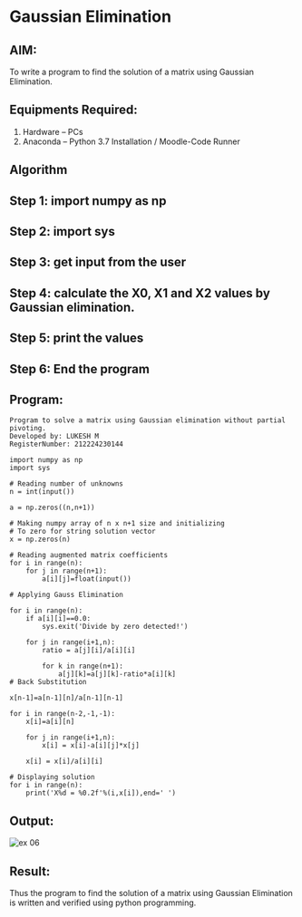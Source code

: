 # Gaussian Elimination

## AIM:
To write a program to find the solution of a matrix using Gaussian Elimination.

## Equipments Required:
1. Hardware – PCs
2. Anaconda – Python 3.7 Installation / Moodle-Code Runner

## Algorithm
## Step 1: import numpy as np
## Step 2: import sys
## Step 3: get input from the user
## Step 4: calculate the X0, X1 and X2 values by Gaussian elimination.
## Step 5: print the values
## Step 6: End the program

## Program:
```
Program to solve a matrix using Gaussian elimination without partial pivoting.
Developed by: LUKESH M
RegisterNumber: 212224230144
```
```
import numpy as np
import sys

# Reading number of unknowns
n = int(input())

a = np.zeros((n,n+1))

# Making numpy array of n x n+1 size and initializing
# To zero for string solution vector
x = np.zeros(n)

# Reading augmented matrix coefficients
for i in range(n):
    for j in range(n+1):
        a[i][j]=float(input())
        
# Applying Gauss Elimination

for i in range(n):
    if a[i][i]==0.0:
        sys.exit('Divide by zero detected!')
        
    for j in range(i+1,n):
        ratio = a[j][i]/a[i][i]
            
        for k in range(n+1):
            a[j][k]=a[j][k]-ratio*a[i][k]
# Back Substitution

x[n-1]=a[n-1][n]/a[n-1][n-1]

for i in range(n-2,-1,-1):
    x[i]=a[i][n]
    
    for j in range(i+1,n):
        x[i] = x[i]-a[i][j]*x[j]
        
    x[i] = x[i]/a[i][i]
    
# Displaying solution
for i in range(n):
    print('X%d = %0.2f'%(i,x[i]),end=' ')
```

## Output:
![ex 06](https://github.com/user-attachments/assets/e38a5f0e-f48f-413e-b0dc-93af35b2bb0f)



## Result:
Thus the program to find the solution of a matrix using Gaussian Elimination is written and verified using python programming.

